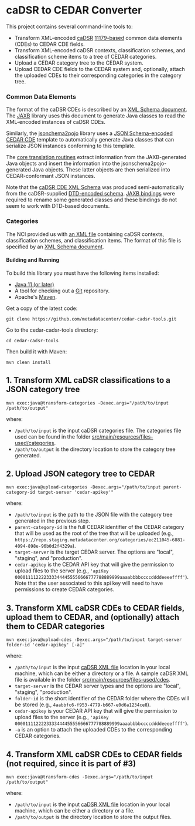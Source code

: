 caDSR to CEDAR Converter
========================

This project contains several command-line tools to:
- Transform XML-encoded [caDSR](https://wiki.nci.nih.gov/display/caDSR/caDSR+Wiki) [11179-based](http://metadata-standards.org/11179/) common data elements (CDEs) to CEDAR CDE fields.
- Transform XML-encoded caDSR contexts, classification schemes, and classification scheme items to a tree of CEDAR categories.
- Upload a CEDAR category tree to the CEDAR system.
- Upload CEDAR CDE fields to the CEDAR system and, optionally, attach the uploaded CDEs to their corresponding categories in the category tree.

### Common Data Elements

The format of the caDSR CDEs is described by an [XML Schema document](https://github.com/metadatacenter/cedar-cadsr-tools/blob/develop/src/main/resources/xsd/cde/DataElement_V5.3.4.xsd).
The [JAXB](http://www.oracle.com/technetwork/articles/javase/index-140168.html) library uses this document to generate Java classes to read the XML-encoded instances of caDSR CDEs.

Similarly, the [jsonchema2pojo](http://www.jsonschema2pojo.org/) library uses a
[JSON Schema-encoded CEDAR CDE](https://github.com/metadatacenter/cadsr2cedar/blob/master/src/main/resources/json-schema/CDE.json)
template to automatically generate Java classes that can serialize JSON instances conforming to this template.

The [core translation routines](https://github.com/metadatacenter/cadsr2cedar/blob/master/src/main/java/org/metadatacenter/ingestor/cadsr/CDEXMLInstances2CEDARCDEInstances.java)
extract information from the JAXB-generated Java objects and insert the information into the jsonschema2pojo-generated Java objects.
These latter objects are then serialized into CEDAR-conformant JSON instances.

Note that the [caDSR CDE XML Schema](https://github.com/metadatacenter/cedar-cadsr-tools/blob/develop/src/main/resources/xsd/cde/DataElement_V5.3.4.xsd)
was produced semi-automatically from the caDSR-supplied [DTD-encoded schema](https://github.com/metadatacenter/cedar-cadsr-tools/blob/develop/src/main/resources/dtd/DataElement_V5.3.4.dtd).
[JAXB bindings](https://github.com/metadatacenter/cedar-cadsr-tools/blob/develop/src/main/resources/xjb/bindings-cde.xjb)
were required to rename some generated classes and these bindings do not seem to work with DTD-based documents.

### Categories

The NCI provided us with [an XML file](https://github.com/metadatacenter/cedar-cadsr-tools/blob/develop/src/main/resources/files-used/categories/ContextCsCsi_09192019.xml) containing caDSR contexts, classification schemes, and classification items. The format of this file is specified by an [XML Schema document](https://github.com/metadatacenter/cedar-cadsr-tools/blob/develop/src/main/resources/xsd/category/ContextCsCsi_0923_mmr.xsd).

#### Building and Running

To build this library you must have the following items installed:

+ [Java 11 (or later)](http://www.oracle.com/technetwork/java/javase/downloads/index.html)
+ A tool for checking out a [Git](http://git-scm.com/) repository.
+ Apache's [Maven](http://maven.apache.org/index.html).

Get a copy of the latest code:

    git clone https://github.com/metadatacenter/cedar-cadsr-tools.git

Go to the cedar-cadsr-tools directory:

    cd cedar-cadsr-tools 

Then build it with Maven:

    mvn clean install

## 1. Transform XML caDSR classifications to a JSON category tree

    mvn exec:java@transform-categories -Dexec.args="/path/to/input /path/to/output"

where:
- `/path/to/input` is the input caDSR categories file. The categories file used can be found in the folder [src/main/resources/files-used/categories](https://github.com/metadatacenter/cedar-cadsr-tools/tree/develop/src/main/resources/files-used/categories).
- `/path/to/output` is the directory location to store the category tree generated.

## 2. Upload JSON category tree to CEDAR

    mvn exec:java@upload-categories -Dexec.args="/path/to/input parent-category-id target-server 'cedar-apikey'"

where:
- `/path/to/input` is the path to the JSON file with the category tree generated in the previous step.
- `parent-category-id` is the full CEDAR identifier of the CEDAR category that will be used as the root of the tree that will be uploaded (e.g., `https://repo.staging.metadatacenter.org/categories/ec211045-6881-4094-898e-96b0d2f4329a`).
- `target-server` is the target CEDAR server. The options are "local", "staging", and "production".
- `cedar-apikey` is the CEDAR API key that will give the permission to upload files to the server (e.g., `'apiKey 0000111122223333444455556666777788889999aaaabbbbccccddddeeeeffff'`). Note that the user associated to this api key will need to have permissions to create CEDAR categories.

## 3. Transform XML caDSR CDEs to CEDAR fields, upload them to CEDAR, and (optionally) attach them to CEDAR categories 

    mvn exec:java@upload-cdes -Dexec.args="/path/to/input target-server folder-id 'cedar-apikey' [-a]"

where:
- `/path/to/input` is the input [caDSR XML file](https://wiki.nci.nih.gov/display/caDSR/caDSR+Hosted+Data+Standards%2C+Downloads%2C+and+Transformation+Utilities) location in your local machine, which can be either a directory or a file. A sample caDSR XML file is available in the folder [src/main/resources/files-used/cdes](https://github.com/metadatacenter/cedar-cadsr-tools/blob/develop/src/main/resources/files-used/cdes/xml_cde_20198153730.zip).
- `target-server` is the CEDAR server types and the options are "local", "staging", "production".
- `folder-id` is the short identifier of the CEDAR folder where the CDEs will be stored (e.g., `4aabbfc6-f953-4779-b667-e0d6a1234ce8`).
- `cedar-apikey` is your CEDAR API key that will give the permission to upload files to the server (e.g., `'apiKey 0000111122223333444455556666777788889999aaaabbbbccccddddeeeeffff'`).
- `-a` is an option to attach the uploaded CDEs to the corresponding CEDAR categories.

## 4. Transform XML caDSR CDEs to CEDAR fields (not required, since it is part of #3) 
   
    mvn exec:java@transform-cdes -Dexec.args="/path/to/input /path/to/output"

where:
- `/path/to/input` is the input [caDSR XML file](https://wiki.nci.nih.gov/display/caDSR/caDSR+Hosted+Data+Standards%2C+Downloads%2C+and+Transformation+Utilities) location in your local machine, which can be either a directory or a file.
- `/path/to/output` is the directory location to store the output files.
    
